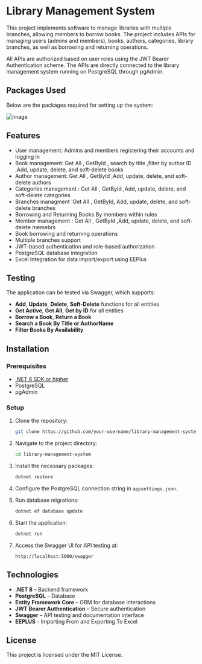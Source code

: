 # Library Management System

This project implements software to manage libraries with multiple branches, allowing members to borrow books. The project includes APIs for managing users (admins and members), books, authors, categories, library branches, as well as borrowing and returning operations.

All APIs are authorized based on user roles using the JWT Bearer Authentication scheme. The APIs are directly connected to the library management system running on PostgreSQL through pgAdmin.

## Packages Used
Below are the packages required for setting up the system:

![image](https://github.com/user-attachments/assets/c78bc6da-32b0-4a01-9f7e-bee7f59c8cdc)


## Features
- User management: Admins and members registering their accounts and logging in 
- Book management: Get All , GetById , search by title ,filter by author ID ,Add, update, delete, and soft-delete books
- Author management: Get All , GetById ,Add, update, delete, and soft-delete authors
- Categories management : Get All , GetById ,Add, update, delete, and soft-delete categories
- Branches managment :Get All , GetById, Add, update, delete, and soft-delete branches
- Borrowing and Returning Books By members within rules
- Member management : Get All , GetById ,Add, update, delete, and soft-delete memebrs
- Book borrowing and returning operations
- Multiple branches support
- JWT-based authentication and role-based authorization
- PostgreSQL database integration
- Excel Integration for data import/export using EEPlus

## Testing
The application can be tested via Swagger, which supports:
- **Add**, **Update**, **Delete**, **Soft-Delete** functions for all entities
- **Get Active**, **Get All**, **Get by ID** for all entities
- **Borrow a Book**, **Return a Book**
- **Search a Book By Title or AuthorName**
- **Filter Books By Availability**

## Installation

### Prerequisites
- [.NET 6 SDK or higher](https://dotnet.microsoft.com/download/dotnet/6.0)
- PostgreSQL
- pgAdmin

### Setup
1. Clone the repository:
    ```bash
    git clone https://github.com/your-username/library-management-system.git
    ```

2. Navigate to the project directory:
    ```bash
    cd library-management-system
    ```

3. Install the necessary packages:
    ```bash
    dotnet restore
    ```

4. Configure the PostgreSQL connection string in `appsettings.json`.

5. Run database migrations:
    ```bash
    dotnet ef database update
    ```

6. Start the application:
    ```bash
    dotnet run
    ```

7. Access the Swagger UI for API testing at:
    ```plaintext
    http://localhost:5000/swagger
    ```

## Technologies
- **.NET 8** – Backend framework
- **PostgreSQL** – Database
- **Entity Framework Core** – ORM for database interactions
- **JWT Bearer Authentication** – Secure authentication
- **Swagger** – API testing and documentation interface
- **EEPLUS** -  Importing From and Exporting To Excel 

## License
This project is licensed under the MIT License.
